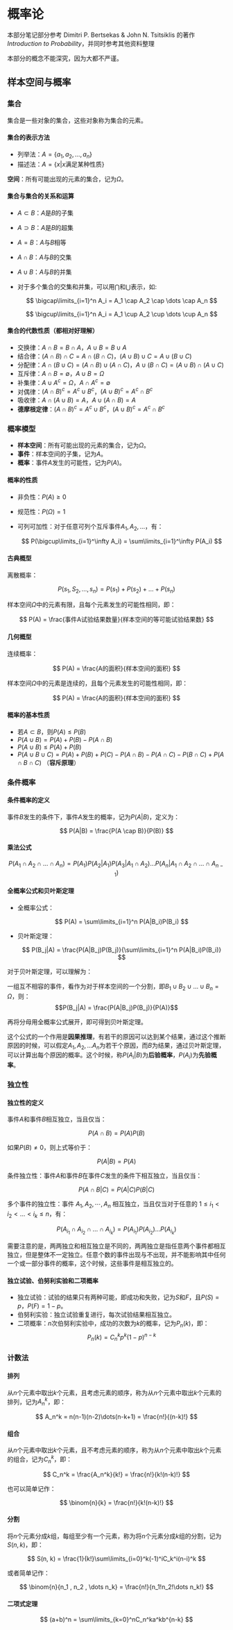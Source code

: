 # 概率论

本部分笔记部分参考 Dimitri P. Bertsekas & John N. Tsitsiklis 的著作*Introduction to Probability*，并同时参考其他资料整理

本部分的概念不能深究，因为大都不严谨。

## 样本空间与概率

### 集合

集合是一些对象的集合，这些对象称为集合的元素。

#### 集合的表示方法

- 列举法：$A = \{a_1, a_2, \dots, a_n\}$
- 描述法：$A = \{x | x \text{满足某种性质}\}$

**空间**：所有可能出现的元素的集合，记为$\Omega$。

#### 集合与集合的关系和运算

- $A \subset B$：$A$是$B$的子集
- $A \supset B$：$A$是$B$的超集
- $A = B$：$A$与$B$相等
- $A \cap B$：$A$与$B$的交集
- $A \cup B$：$A$与$B$的并集
- 对于多个集合的交集和并集，可以用$\bigcap$和$\bigcup$表示，如:

  $$
  \bigcap\limits_{i=1}^n A_i = A_1 \cap A_2 \cap \dots \cap A_n
  $$

  $$
  \bigcup\limits_{i=1}^n A_i = A_1 \cup A_2 \cup \dots \cup A_n
  $$

#### 集合的代数性质（都相对好理解）

- 交换律：$A \cap B = B \cap A$，$A \cup B = B \cup A$
- 结合律：$(A \cap B) \cap C = A \cap (B \cap C)$，$(A \cup B) \cup C = A \cup (B \cup C)$
- 分配律：$A \cap (B \cup C) = (A \cap B) \cup (A \cap C)$，$A \cup (B \cap C) = (A \cup B) \cap (A \cup C)$
- 互斥律：$A \cap B = \emptyset$，$A \cup B = \Omega$
- 补集律：$A \cup A^c = \Omega$，$A \cap A^c = \emptyset$
- 对偶律：$(A \cap B)^c = A^c \cup B^c$，$(A \cup B)^c = A^c \cap B^c$
- 吸收律：$A \cap (A \cup B) = A$，$A \cup (A \cap B) = A$
- **德摩根定律**：$(A \cap B)^c = A^c \cup B^c$，$(A \cup B)^c = A^c \cap B^c$

### 概率模型

- **样本空间**：所有可能出现的元素的集合，记为$\Omega$。
- **事件**：样本空间的子集，记为$A$。
- **概率**：事件$A$发生的可能性，记为$P(A)$。

#### 概率的性质

- 非负性：$P(A) \geq 0$
- 规范性：$P(\Omega) = 1$
- 可列可加性：对于任意可列个互斥事件$A_1, A_2, \dots$，有：

  $$
  P(\bigcup\limits_{i=1}^\infty A_i) = \sum\limits_{i=1}^\infty P(A_i)
  $$

#### 古典概型

离散概率：

$$
P({s_1, S_2, \dots , s_n}) = P(s_1) + P(s_2) + \dots + P(s_n)
$$

样本空间$\Omega$中的元素有限，且每个元素发生的可能性相同，即：

$$
P(A) = \frac{事件A试验结果数量}{样本空间的等可能试验结果数}
$$

#### 几何概型

连续概率：

$$
P(A) = \frac{A的面积}{样本空间的面积}
$$

样本空间$\Omega$中的元素是连续的，且每个元素发生的可能性相同，即：

$$
P(A) = \frac{A的面积}{样本空间的面积}
$$

#### 概率的基本性质

- 若$A \subset B$，则$P(A) \leq P(B)$
- $P(A \cup B) = P(A) + P(B) - P(A \cap B)$
- $P(A \cup B) \leq P(A) + P(B)$
- $P(A \cup B \cup C) = P(A) + P(B) + P(C) - P(A \cap B) - P(A \cap C) - P(B \cap C) + P(A \cap B \cap C)$ （**容斥原理**）

### 条件概率

#### 条件概率的定义

事件$B$发生的条件下，事件$A$发生的概率，记为$P(A|B)$，定义为：

$$
P(A|B) = \frac{P(A \cap B)}{P(B)}
$$

#### 乘法公式

$$
P(A_1 \cap A_2 \cap \dots \cap A_n) = P(A_1)P(A_2|A_1)P(A_3|A_1 \cap A_2) \dots P(A_n|A_1 \cap A_2 \cap \dots \cap A_{n-1})
$$

#### 全概率公式和贝叶斯定理

- 全概率公式：

  $$
  P(A) = \sum\limits_{i=1}^n P(A|B_i)P(B_i)
  $$

- 贝叶斯定理：

  $$
  P(B_j|A) = \frac{P(A|B_j)P(B_j)}{\sum\limits_{i=1}^n P(A|B_i)P(B_i)}
  $$

对于贝叶斯定理，可以理解为：

一组互不相容的事件，看作为对于样本空间的一个分割，即$B_1 \cup B_2 \cup \dots \cup B_n = \Omega$，则：
$$P(B_j|A) = \frac{P(A|B_j)P(B_j)}{P(A)}$$

再将分母用全概率公式展开，即可得到贝叶斯定理。

这个公式的一个作用是**因果推理**，有若干的原因可以达到某个结果，通过这个推断原因的时候，可以假定$A_1, A_2, \dots A_n$为若干个原因，而$B$为结果，通过贝叶斯定理，可以计算出每个原因的概率。这个时候，称$P(A_i|B)$为**后验概率**，$P(A_i)$为**先验概率**。

### 独立性

#### 独立性的定义

事件$A$和事件$B$相互独立，当且仅当：

$$
P(A \cap B) = P(A)P(B)
$$

如果$P(B) \neq 0$，则上式等价于：

$$
P(A|B) = P(A)
$$

条件独立性：事件$A$和事件$B$在事件$C$发生的条件下相互独立，当且仅当：

$$
P(A \cap B|C) = P(A|C)P(B|C)
$$

多个事件的独立性：事件 $A_1, A_2, \cdots, A_n$ 相互独立，当且仅当对于任意的 $1 \leq i_1 < i_2 < \dots < i_k \leq n$，有：

$$
P(A_{i_1} \cap A_{i_2} \cap \dots \cap A_{i_k}) = P(A_{i_1})P(A_{i_2}) \dots P(A_{i_k})
$$

需要注意的是，两两独立和相互独立是不同的，两两独立是指任意两个事件都相互独立，但是整体不一定独立。任意个数的事件出现与不出现，并不能影响其中任何一个或一部分事件的概率，这个时候，这些事件是相互独立的。 <!--这个地方有点难表述-->

#### 独立试验、伯努利实验和二项概率

- 独立试验：试验的结果只有两种可能，即成功和失败，记为$S$和$F$，且$P(S) = p$，$P(F) = 1 - p$。
- 伯努利实验：独立试验重复进行，每次试验结果相互独立。
- 二项概率：$n$次伯努利实验中，成功的次数为$k$的概率，记为$P_n(k)$，即：
  $$P_n(k) = C_n^kp^k(1-p)^{n-k}$$

### 计数法

#### 排列

从$n$个元素中取出$k$个元素，且考虑元素的顺序，称为从$n$个元素中取出$k$个元素的排列，记为$A_n^k$，即：

$$
A_n^k = n(n-1)(n-2)\dots(n-k+1) = \frac{n!}{(n-k)!}
$$

#### 组合

从$n$个元素中取出$k$个元素，且不考虑元素的顺序，称为从$n$个元素中取出$k$个元素的组合，记为$C_n^k$，即：

$$
C_n^k = \frac{A_n^k}{k!} = \frac{n!}{k!(n-k)!}
$$

也可以简单记作：

$$
\binom{n}{k} = \frac{n!}{k!(n-k)!}
$$

#### 分割

将$n$个元素分成$k$组，每组至少有一个元素，称为将$n$个元素分成$k$组的分割，记为$S(n, k)$，即：

$$
S(n, k) = \frac{1}{k!}\sum\limits_{i=0}^k(-1)^iC_k^i(n-i)^k
$$

或者简单记作：

$$
\binom{n}{n_1 , n_2 , \dots n_k} = \frac{n!}{n_1!n_2!\dots n_k!}
$$

#### 二项式定理

$$
(a+b)^n = \sum\limits_{k=0}^nC_n^ka^kb^{n-k}
$$
